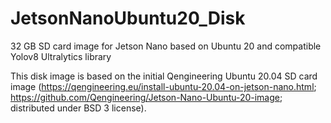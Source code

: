 # JetsonNanoUbuntu20_Disk
32 GB SD card image for Jetson Nano based on Ubuntu 20 and compatible Yolov8 Ultralytics library

This disk image is based on the initial Qengineering Ubuntu 20.04 SD card image (https://qengineering.eu/install-ubuntu-20.04-on-jetson-nano.html; https://github.com/Qengineering/Jetson-Nano-Ubuntu-20-image; distributed under BSD 3 license).


